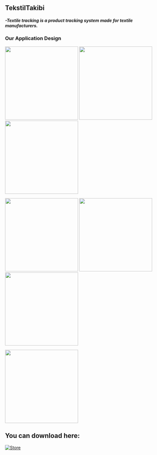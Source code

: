 ## TekstilTakibi


##### -Textile tracking is a product tracking system made for textile manufacturers.


### Our Application Design


<img src="https://user-images.githubusercontent.com/51439795/109667791-8c504300-7b81-11eb-9050-99c9a3132989.png" width=240 height:80> <img src="https://user-images.githubusercontent.com/51439795/109667800-8f4b3380-7b81-11eb-8cd9-1e017ed080f4.png" width=240 height:80> <img src="https://user-images.githubusercontent.com/51439795/109667811-91ad8d80-7b81-11eb-964a-0f947742cb64.png" width=240 height:80> 

<img src="https://user-images.githubusercontent.com/51439795/109667820-94a87e00-7b81-11eb-92b9-967b369c8ca3.png" width=240 height:80> <img src="https://user-images.githubusercontent.com/51439795/109667832-983c0500-7b81-11eb-98f1-8fe100d61566.png" width=240 height:80> <img src="https://user-images.githubusercontent.com/51439795/109667845-9a9e5f00-7b81-11eb-9811-35ee91528566.png" width=240 height:80> 

<img src="https://user-images.githubusercontent.com/51439795/109667856-9e31e600-7b81-11eb-8644-c33f6713ea6e.png" width=240 height:80>


## You can download here:

  [![Store](https://user-images.githubusercontent.com/51439795/109669856-95daaa80-7b83-11eb-94e7-aa4684704409.png)](https://play.google.com/store/apps/details?id=com.sonerkaraevli.textiletracking)


